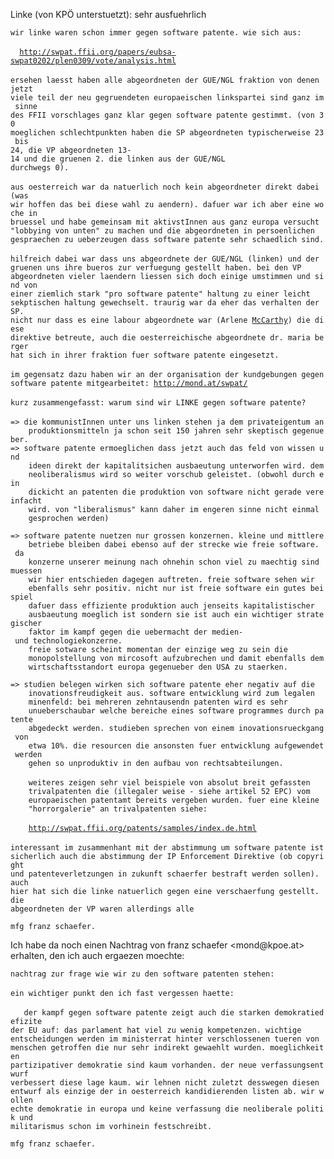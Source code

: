 Linke (von KPÖ unterstuetzt): sehr ausfuehrlich

`wir linke waren schon immer gegen software patente. wie sich aus:`\
\
`  `[`http://swpat.ffii.org/papers/eubsa-swpat0202/plen0309/vote/analysis.html`](http://swpat.ffii.org/papers/eubsa-swpat0202/plen0309/vote/analysis.html)\
\
`ersehen laesst haben alle abgeordneten der GUE/NGL fraktion von denen jetzt`\
`viele teil der neu gegruendeten europaeischen linkspartei sind ganz im sinne`\
`des FFII vorschlages ganz klar gegen software patente gestimmt. (von 30`\
`moeglichen schlechtpunkten haben die SP abgeordneten typischerweise 23 bis`\
`24, die VP abgeordneten 13-14 und die gruenen 2. die linken aus der GUE/NGL`\
`durchwegs 0).`\
\
`aus oesterreich war da natuerlich noch kein abgeordneter direkt dabei (was`\
`wir hoffen das bei diese wahl zu aendern). dafuer war ich aber eine woche in`\
`bruessel und habe gemeinsam mit aktivstInnen aus ganz europa versucht`\
`"lobbying von unten" zu machen und die abgeordneten in persoenlichen`\
`gespraechen zu ueberzeugen dass software patente sehr schaedlich sind.`\
\
`hilfreich dabei war dass uns abgeordnete der GUE/NGL (linken) und der`\
`gruenen uns ihre bueros zur verfuegung gestellt haben. bei den VP`\
`abgeordneten vieler laendern liessen sich doch einige umstimmen und sind von`\
`einer ziemlich stark "pro software patente" haltung zu einer leicht`\
`sekptischen haltung gewechselt. traurig war da eher das verhalten der SP.`\
`nicht nur dass es eine labour abgeordnete war (Arlene `[`McCarthy`](McCarthy "wikilink")`) die diese`\
`direktive betreute, auch die oesterreichische abgeordnete dr. maria berger`\
`hat sich in ihrer fraktion fuer software patente eingesetzt.`\
\
`im gegensatz dazu haben wir an der organisation der kundgebungen gegen`\
`software patente mitgearbeitet: `[`http://mond.at/swpat/`](http://mond.at/swpat/)\
\
`kurz zusammengefasst: warum sind wir LINKE gegen software patente?`\
\
`=> die kommunistInnen unter uns linken stehen ja dem privateigentum an`\
`    produktionsmitteln ja schon seit 150 jahren sehr skeptisch gegenueber.`\
`=> software patente ermoeglichen dass jetzt auch das feld von wissen und`\
`    ideen direkt der kapitalitsichen ausbaeutung unterworfen wird. dem`\
`    neoliberalismus wird so weiter vorschub geleistet. (obwohl durch ein`\
`    dickicht an patenten die produktion von software nicht gerade vereinfacht`\
`    wird. von "liberalismus" kann daher im engeren sinne nicht einmal`\
`    gesprochen werden)`

`=> software patente nuetzen nur grossen konzernen. kleine und mittlere`\
`    betriebe bleiben dabei ebenso auf der strecke wie freie software.  da`\
`    konzerne unserer meinung nach ohnehin schon viel zu maechtig sind muessen`\
`    wir hier entschieden dagegen auftreten. freie software sehen wir`\
`    ebenfalls sehr positiv. nicht nur ist freie software ein gutes beispiel`\
`    dafuer dass effiziente produktion auch jenseits kapitalistischer`\
`    ausbaeutung moeglich ist sondern sie ist auch ein wichtiger strategischer`\
`    faktor im kampf gegen die uebermacht der medien- und technologiekonzerne.`\
`    freie sotware scheint momentan der einzige weg zu sein die`\
`    monopolstellung von mircosoft aufzubrechen und damit ebenfalls dem`\
`    wirtschaftsstandort europa gegenueber den USA zu staerken.`

`=> studien belegen wirken sich software patente eher negativ auf die`\
`    inovationsfreudigkeit aus. software entwicklung wird zum legalen`\
`    minenfeld: bei mehreren zehntausendn patenten wird es sehr`\
`    unueberschaubar welche bereiche eines software programmes durch patente`\
`    abgedeckt werden. studieben sprechen von einem inovationsrueckgang von`\
`    etwa 10%. die resourcen die ansonsten fuer entwicklung aufgewendet werden`\
`    gehen so unproduktiv in den aufbau von rechtsabteilungen.`\
\
`    weiteres zeigen sehr viel beispiele von absolut breit gefassten`\
`    trivalpatenten die (illegaler weise - siehe artikel 52 EPC) vom`\
`    europaeischen patentamt bereits vergeben wurden. fuer eine kleine`\
`    "horrorgalerie" an trivalpatenten siehe:`\
\
`    `[`http://swpat.ffii.org/patents/samples/index.de.html`](http://swpat.ffii.org/patents/samples/index.de.html)\
\
`interessant im zusammenhant mit der abstimmung um software patente ist`\
`sicherlich auch die abstimmung der IP Enforcement Direktive (ob copyright`\
`und patenteverletzungen in zukunft schaerfer bestraft werden sollen). auch`\
`hier hat sich die linke natuerlich gegen eine verschaerfung gestellt. die`\
`abgeordneten der VP waren allerdings alle`

`mfg franz schaefer.`

Ich habe da noch einen Nachtrag von franz schaefer \<mond\@kpoe.at>
erhalten, den ich auch ergaezen moechte:

`nachtrag zur frage wie wir zu den software patenten stehen:`\
\
`ein wichtiger punkt den ich fast vergessen haette:`\
\
`   der kampf gegen software patente zeigt auch die starken demokratiedefizite`\
`der EU auf: das parlament hat viel zu wenig kompetenzen. wichtige`\
`entscheidungen werden im ministerrat hinter verschlossenen tueren von`\
`menschen getroffen die nur sehr indirekt gewaehlt wurden. moeglichkeiten`\
`partizipativer demokratie sind kaum vorhanden. der neue verfassungsentwurf`\
`verbessert diese lage kaum. wir lehnen nicht zuletzt desswegen diesen`\
`entwurf als einzige der in oesterreich kandidierenden listen ab. wir wollen`\
`echte demokratie in europa und keine verfassung die neoliberale politik und`\
`militarismus schon im vorhinein festschreibt.`

`mfg franz schaefer.`
